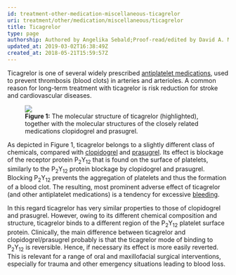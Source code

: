 ```yaml
---
id: treatment-other-medication-miscellaneous-ticagrelor
uri: treatment/other/medication/miscellaneous/ticagrelor
title: Ticagrelor
type: page
authorship: Authored by Angelika Sebald;Proof-read/edited by David A. Mitchell
updated_at: 2019-03-02T16:38:49Z
created_at: 2018-05-21T15:59:57Z
---
```


<p>Ticagrelor is one of several widely prescribed <a href="/treatment/other/medication/miscellaneous/antiplatelet">antiplatelet medications</a>,
    used to prevent thrombosis (blood clots) in arteries and
    arterioles. A common reason for long-term treatment with
    ticagrelor is risk reduction for stroke and cardiovascular
    diseases.  </p>
<figure><img src="/treatment-other-medication-miscellaneous-ticagrelor-figure1.png">
    <figcaption><strong>Figure 1:</strong> The molecular structure of ticagrelor
        (highlighted), together with the molecular structures
        of the closely related medications clopidogrel and prasugrel.</figcaption>
</figure>
<p>As depicted in Figure 1, ticagrelor belongs to a slightly different
    class of chemicals, compared with <a href="/treatment/other/medication/miscellaneous/clopidogrel">clopidogrel</a>    and <a href="/treatment/other/medication/miscellaneous/prasugrel">prasugrel</a>.
    Its effect is blockage of the receptor protein P<sub>2</sub>Y<sub>12</sub>    that is found on the surface of platelets, similarly to the
    P<sub>2</sub>Y<sub>12</sub> protein blockage by clopidogrel
    and prasugrel. Blocking P<sub>2</sub>Y<sub>12</sub> prevents
    the aggregation of platelets and thus the formation of a
    blood clot. The resulting, most prominent adverse effect
    of ticagrelor (and other antiplatelet medications) is a tendency
    for excessive <a href="/treatment/other/bleeding/more-info">bleeding</a>.</p>
<p>In this regard ticagrelor has very similar properties to those
    of clopidogrel and prasugrel. However, owing to its different
    chemical composition and structure, ticagrelor binds to a
    different region of the P<sub>2</sub>Y<sub>12</sub> platelet
    surface protein. Clinically, the main difference between
    ticagrelor and clopidogrel/prasugrel probably is that the
    ticagrelor mode of binding to P<sub>2</sub>Y<sub>12</sub>    is reversible. Hence, if necessary its effect is more easily
    reverted. This is relevant for a range of oral and maxillofacial
    surgical interventions, especially for trauma and other emergency
    situations leading to blood loss.</p>
